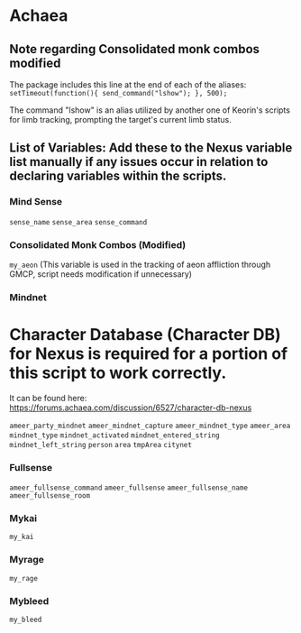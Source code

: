 # Achaea

## **Note regarding Consolidated monk combos modified**

The package includes this line at the end of each of the aliases: ```setTimeout(function(){ send_command("lshow"); }, 500);```

The command "lshow" is an alias utilized by another one of Keorin's scripts for limb tracking, prompting the target's current limb status.

## **List of Variables: Add these to the Nexus variable list manually if any issues occur in relation to declaring variables within the scripts.**

### **Mind Sense**

`sense_name`
`sense_area`
`sense_command`

### **Consolidated Monk Combos (Modified)**

`my_aeon` (This variable is used in the tracking of aeon affliction through GMCP, script needs modification if unnecessary)

### **Mindnet**

# **Character Database (Character DB) for Nexus is required for a portion of this script to work correctly.**
It can be found here: https://forums.achaea.com/discussion/6527/character-db-nexus

`ameer_party_mindnet`
`ameer_mindnet_capture`
`ameer_mindnet_type`
`ameer_area`
`mindnet_type`
`mindnet_activated`
`mindnet_entered_string`
`mindnet_left_string`
`person`
`area`
`tmpArea`
`citynet`

### **Fullsense**

`ameer_fullsense_command`
`ameer_fullsense`
`ameer_fullsense_name`
`ameer_fullsense_room`

### **Mykai**

`my_kai`

### **Myrage**

`my_rage`

### **Mybleed**

`my_bleed`
